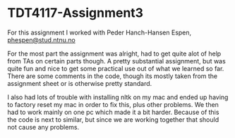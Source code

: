 # TDT4117-Assignment3

For this assignment I worked with Peder Hanch-Hansen Espen, phespen@stud.ntnu.no

For the most part the assignment was alright, had to get quite alot of help from TAs on certain parts though. A pretty substantial assignment, but was quite fun and nice to get some practical use out of what we learned so far. There are some comments in the code, though its mostly taken from the assignment sheet or is otherwise pretty standard.

I also had lots of trouble with installing nltk on my mac and ended up having to factory reset my mac in order to fix this, plus other problems. We then had to work mainly on one pc which made it a bit harder. Because of this the code is next to similar, but since we are working together that should not cause any problems.
